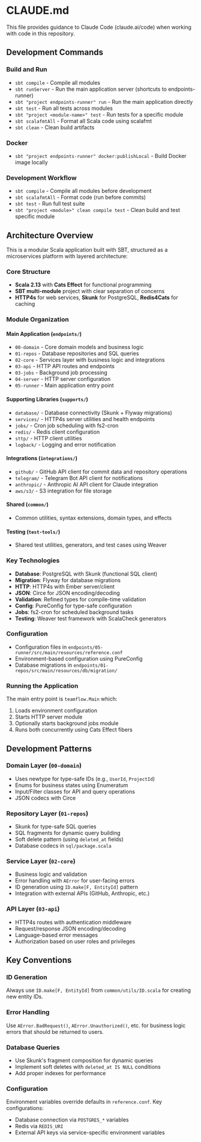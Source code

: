 # CLAUDE.md

This file provides guidance to Claude Code (claude.ai/code) when working with code in this repository.

## Development Commands

### Build and Run
- `sbt compile` - Compile all modules
- `sbt runServer` - Run the main application server (shortcuts to endpoints-runner)
- `sbt "project endpoints-runner" run` - Run the main application directly
- `sbt test` - Run all tests across modules
- `sbt "project <module-name>" test` - Run tests for a specific module
- `sbt scalafmtAll` - Format all Scala code using scalafmt
- `sbt clean` - Clean build artifacts

### Docker
- `sbt "project endpoints-runner" docker:publishLocal` - Build Docker image locally

### Development Workflow
- `sbt compile` - Compile all modules before development
- `sbt scalafmtAll` - Format code (run before commits)
- `sbt test` - Run full test suite
- `sbt "project <module>" clean compile test` - Clean build and test specific module

## Architecture Overview

This is a modular Scala application built with SBT, structured as a microservices platform with layered architecture:

### Core Structure
- **Scala 2.13** with **Cats Effect** for functional programming
- **SBT multi-module** project with clear separation of concerns
- **HTTP4s** for web services, **Skunk** for PostgreSQL, **Redis4Cats** for caching

### Module Organization

#### Main Application (`endpoints/`)
- `00-domain` - Core domain models and business logic
- `01-repos` - Database repositories and SQL queries  
- `02-core` - Services layer with business logic and integrations
- `03-api` - HTTP API routes and endpoints
- `03-jobs` - Background job processing
- `04-server` - HTTP server configuration
- `05-runner` - Main application entry point

#### Supporting Libraries (`supports/`)
- `database/` - Database connectivity (Skunk + Flyway migrations)
- `services/` - HTTP4s server utilities and health endpoints
- `jobs/` - Cron job scheduling with fs2-cron
- `redis/` - Redis client configuration
- `sttp/` - HTTP client utilities
- `logback/` - Logging and error notification

#### Integrations (`integrations/`)
- `github/` - GitHub API client for commit data and repository operations
- `telegram/` - Telegram Bot API client for notifications
- `anthropic/` - Anthropic AI API client for Claude integration
- `aws/s3/` - S3 integration for file storage

#### Shared (`common/`)
- Common utilities, syntax extensions, domain types, and effects

#### Testing (`test-tools/`)
- Shared test utilities, generators, and test cases using Weaver

### Key Technologies
- **Database**: PostgreSQL with Skunk (functional SQL client)
- **Migration**: Flyway for database migrations
- **HTTP**: HTTP4s with Ember server/client
- **JSON**: Circe for JSON encoding/decoding
- **Validation**: Refined types for compile-time validation
- **Config**: PureConfig for type-safe configuration
- **Jobs**: fs2-cron for scheduled background tasks
- **Testing**: Weaver test framework with ScalaCheck generators

### Configuration
- Configuration files in `endpoints/05-runner/src/main/resources/reference.conf`
- Environment-based configuration using PureConfig
- Database migrations in `endpoints/01-repos/src/main/resources/db/migration/`

### Running the Application
The main entry point is `teamflow.Main` which:
1. Loads environment configuration  
2. Starts HTTP server module
3. Optionally starts background jobs module
4. Runs both concurrently using Cats Effect fibers

## Development Patterns

### Domain Layer (`00-domain`)
- Uses newtype for type-safe IDs (e.g., `UserId`, `ProjectId`)
- Enums for business states using Enumeratum
- Input/Filter classes for API and query operations
- JSON codecs with Circe

### Repository Layer (`01-repos`) 
- Skunk for type-safe SQL queries
- SQL fragments for dynamic query building
- Soft delete pattern (using `deleted_at` fields)
- Database codecs in `sql/package.scala`

### Service Layer (`02-core`)
- Business logic and validation
- Error handling with `AError` for user-facing errors
- ID generation using `ID.make[F, EntityId]` pattern
- Integration with external APIs (GitHub, Anthropic, etc.)

### API Layer (`03-api`)
- HTTP4s routes with authentication middleware
- Request/response JSON encoding/decoding
- Language-based error messages
- Authorization based on user roles and privileges

## Key Conventions

### ID Generation
Always use `ID.make[F, EntityId]` from `common/utils/ID.scala` for creating new entity IDs.

### Error Handling
Use `AError.BadRequest()`, `AError.Unauthorized()`, etc. for business logic errors that should be returned to users.

### Database Queries
- Use Skunk's fragment composition for dynamic queries
- Implement soft deletes with `deleted_at IS NULL` conditions
- Add proper indexes for performance

### Configuration
Environment variables override defaults in `reference.conf`. Key configurations:
- Database connection via `POSTGRES_*` variables
- Redis via `REDIS_URI` 
- External API keys via service-specific environment variables